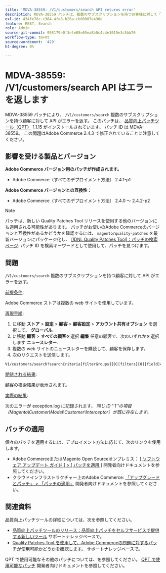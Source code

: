 ```yaml
---
title: 'MDVA-38559: /V1/customers/search API returns error'
description: MDVA-38559 パッチは、複数のサブスクリプションを持つお客様に対して「/V1/customers/search」 API がエラーを返す問題を修正します。 このパッチは、[Quality Patches Tool （QPT） ] （/help/announcements/adobe-commerce-announcements/magento-quality-patches-released-new-tool-to-self-serve-quality-patches.md） 1.1.15 がインストールされている場合に利用できます。 パッチ ID は MDVA-38559。 この問題はAdobe Commerce 2.4.3 で修正されていることに注意してください。
exl-id: 434fe78c-c384-4fa8-b26a-cb00007e490e
feature: REST, Search
role: Admin
source-git-commit: 958179e0f3efe08e65ea8b0c4c4e1015e3c5bb76
workflow-type: tm+mt
source-wordcount: '429'
ht-degree: 0%

---
```


# MDVA-38559: /V1/customers/search API はエラーを返します

MDVA-38559 パッチにより、 `/V1/customers/search` 複数のサブスクリプションを持つ顧客に対して API がエラーを返す。 このパッチは、 [品質向上パッチツール（QPT）](/help/announcements/adobe-commerce-announcements/magento-quality-patches-released-new-tool-to-self-serve-quality-patches.md) 1.1.15 がインストールされています。 パッチ ID は MDVA-38559。 この問題はAdobe Commerce 2.4.3 で修正されていることに注意してください。

## 影響を受ける製品とバージョン

**Adobe Commerce バージョン用のパッチが作成されます。**

* Adobe Commerce（すべてのデプロイメント方法） 2.4.1-p1

**Adobe Commerce バージョンとの互換性：**

* Adobe Commerce（すべてのデプロイメント方法） 2.4.0 ～ 2.4.2-p2

>[!NOTE]
>
>パッチは、新しい Quality Patches Tool リリースを使用する他のバージョンにも適用される可能性があります。 パッチがお使いのAdobe Commerceのバージョンと互換性があるかどうかを確認するには、 `magento/quality-patches` を最新バージョンにパッケージ化し、 [[!DNL Quality Patches Tool]：パッチの検索ページ](https://devdocs.magento.com/quality-patches/tool.html#patch-grid). パッチ ID を検索キーワードとして使用して、パッチを見つけます。

## 問題

`/V1/customers/search` 複数のサブスクリプションを持つ顧客に対して API がエラーを返す。

<u>前提条件</u>:

Adobe Commerce ストアは複数の web サイトを使用しています。

<u>再現手順</u>:

1. に移動 **ストア** > **設定** > **顧客** > **顧客設定** > **アカウント共有オプション** を選択して、 **グローバル**.
1. に移動 **顧客** > **すべての顧客**&#x200B;を選択 **編集** 任意の顧客で、次のいずれかを選択します **ニュースレター**.
1. 複数の web サイトのニュースレターを購読して、顧客を保存します。
1. 次のリクエストを送信します。

```REST API
V1/customers/search?searchCriteria[filterGroups][0][filters][0][field]=email&searchCriteria[filterGroups][0][filters][0][value]=test@example.com&searchCriteria[filterGroups][0][filters][0][conditionType]=eq
```

<u>期待される結果</u>:

顧客の検索結果が表示されます。

<u>実際の結果</u>:

次のエラーが exception.log に記録されます。 *同じ ID &#39;&#39;1&#39;&#39;の項目（Magento\Customer\Model\Customer\Interceptor）が既に存在します。*

## パッチの適用

個々のパッチを適用するには、デプロイメント方法に応じて、次のリンクを使用します。

* Adobe CommerceまたはMagento Open Sourceオンプレミス： [[ ソフトウェア アップデート ガイド ] > [ パッチを適用 ]](https://devdocs.magento.com/guides/v2.4/comp-mgr/patching/mqp.html) 開発者向けドキュメントを参照してください。
* クラウドインフラストラクチャー上のAdobe Commerce: [「アップグレードとパッチ」 > 「パッチの適用」](https://devdocs.magento.com/cloud/project/project-patch.html) 開発者向けドキュメントを参照してください。

## 関連資料

品質向上パッチツールの詳細については、次を参照してください。

* [品質向上パッチツールのリリース：品質向上パッチをセルフサービスで提供する新しいツール](/help/announcements/adobe-commerce-announcements/magento-quality-patches-released-new-tool-to-self-serve-quality-patches.md) サポートナレッジベースで。
* [Quality Patches Tool を使用して、Adobe Commerceの問題に対するパッチが使用可能かどうかを確認します。](/help/support-tools/patches-available-in-qpt-tool/check-patch-for-magento-issue-with-magento-quality-patches.md) サポートナレッジベースで。

QPT で使用可能なその他のパッチについては、を参照してください。 [QPT で使用可能なパッチ](https://devdocs.magento.com/quality-patches/tool.html#patch-grid) 開発者向けドキュメントを参照してください。
